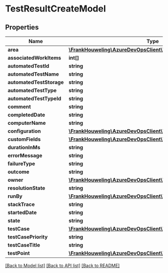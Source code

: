 # TestResultCreateModel

## Properties
Name | Type | Description | Notes
------------ | ------------- | ------------- | -------------
**area** | [**\FrankHouweling\AzureDevOpsClient\Test\Model\ShallowReference**](ShallowReference.md) |  | [optional] 
**associatedWorkItems** | **int[]** |  | [optional] 
**automatedTestId** | **string** |  | [optional] 
**automatedTestName** | **string** |  | [optional] 
**automatedTestStorage** | **string** |  | [optional] 
**automatedTestType** | **string** |  | [optional] 
**automatedTestTypeId** | **string** |  | [optional] 
**comment** | **string** |  | [optional] 
**completedDate** | **string** |  | [optional] 
**computerName** | **string** |  | [optional] 
**configuration** | [**\FrankHouweling\AzureDevOpsClient\Test\Model\ShallowReference**](ShallowReference.md) |  | [optional] 
**customFields** | [**\FrankHouweling\AzureDevOpsClient\Test\Model\CustomTestField[]**](CustomTestField.md) |  | [optional] 
**durationInMs** | **string** |  | [optional] 
**errorMessage** | **string** |  | [optional] 
**failureType** | **string** |  | [optional] 
**outcome** | **string** |  | [optional] 
**owner** | [**\FrankHouweling\AzureDevOpsClient\Test\Model\IdentityRef**](IdentityRef.md) |  | [optional] 
**resolutionState** | **string** |  | [optional] 
**runBy** | [**\FrankHouweling\AzureDevOpsClient\Test\Model\IdentityRef**](IdentityRef.md) |  | [optional] 
**stackTrace** | **string** |  | [optional] 
**startedDate** | **string** |  | [optional] 
**state** | **string** |  | [optional] 
**testCase** | [**\FrankHouweling\AzureDevOpsClient\Test\Model\ShallowReference**](ShallowReference.md) |  | [optional] 
**testCasePriority** | **string** |  | [optional] 
**testCaseTitle** | **string** |  | [optional] 
**testPoint** | [**\FrankHouweling\AzureDevOpsClient\Test\Model\ShallowReference**](ShallowReference.md) |  | [optional] 

[[Back to Model list]](../README.md#documentation-for-models) [[Back to API list]](../README.md#documentation-for-api-endpoints) [[Back to README]](../README.md)


